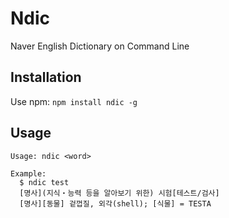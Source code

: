 Ndic
====

Naver English Dictionary on Command Line


## Installation

Use npm: `npm install ndic -g`

## Usage

    Usage: ndic <word>
    
    Example:
      $ ndic test  
      [명사](지식・능력 등을 알아보기 위한) 시험[테스트/검사]  
      [명사][동물] 겉껍질, 외각(shell); [식물] = TESTA  
     

